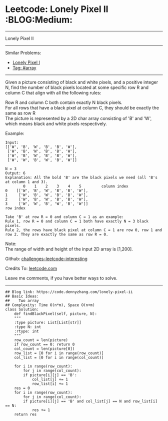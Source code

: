 
# Leetcode: Lonely Pixel II     :BLOG:Medium:

---

Lonely Pixel II  

---

Similar Problems:  

-   [Lonely Pixel I](https://code.dennyzhang.com/lonely-pixel-i)
-   [Tag: #array](https://code.dennyzhang.com/tag/array)

---

Given a picture consisting of black and white pixels, and a positive integer N, find the number of black pixels located at some specific row R and column C that align with all the following rules:  

Row R and column C both contain exactly N black pixels.  
For all rows that have a black pixel at column C, they should be exactly the same as row R  
The picture is represented by a 2D char array consisting of 'B' and 'W', which means black and white pixels respectively.  

Example:  

    Input:                                            
    [['W', 'B', 'W', 'B', 'B', 'W'],    
     ['W', 'B', 'W', 'B', 'B', 'W'],    
     ['W', 'B', 'W', 'B', 'B', 'W'],    
     ['W', 'W', 'B', 'W', 'B', 'W']] 
    
    N = 3
    Output: 6
    Explanation: All the bold 'B' are the black pixels we need (all 'B's at column 1 and 3).
            0    1    2    3    4    5         column index                                            
    0    [['W', 'B', 'W', 'B', 'B', 'W'],    
    1     ['W', 'B', 'W', 'B', 'B', 'W'],    
    2     ['W', 'B', 'W', 'B', 'B', 'W'],    
    3     ['W', 'W', 'B', 'W', 'B', 'W']]    
    row index
    
    Take 'B' at row R = 0 and column C = 1 as an example:
    Rule 1, row R = 0 and column C = 1 both have exactly N = 3 black pixels. 
    Rule 2, the rows have black pixel at column C = 1 are row 0, row 1 and row 2. They are exactly the same as row R = 0.

Note:  
The range of width and height of the input 2D array is [1,200].  

Github: [challenges-leetcode-interesting](https://github.com/DennyZhang/challenges-leetcode-interesting/tree/master/lonely-pixel-ii)  

Credits To: [leetcode.com](https://leetcode.com/problems/lonely-pixel-ii/description/)  

Leave me comments, if you have better ways to solve.  

---

    ## Blog link: https://code.dennyzhang.com/lonely-pixel-ii
    ## Basic Ideas:
    ##    Two array
    ## Complexity: Time O(n*m), Space O(n+m)
    class Solution:
        def findBlackPixel(self, picture, N):
    	"""
    	:type picture: List[List[str]]
    	:type N: int
    	:rtype: int
    	"""
    	row_count = len(picture)
    	if row_count == 0: return 0
    	col_count = len(picture[0])
    	row_list = [0 for i in range(row_count)]
    	col_list = [0 for i in range(col_count)]
    
    	for i in range(row_count):
    	    for j in range(col_count):
    		if picture[i][j] == 'B':
    		    col_list[j] += 1
    		    row_list[i] += 1
    	res = 0
    	for i in range(row_count):
    	    for j in range(col_count):
    		if picture[i][j] == 'B' and col_list[j] == N and row_list[i] == N:
    		    res += 1
    	return res

